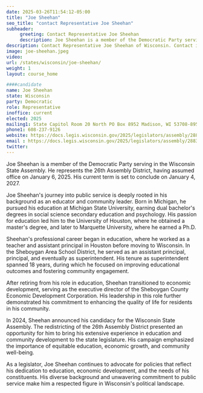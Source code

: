 ```yaml
---
date: 2025-03-26T11:54:12-05:00
title: "Joe Sheehan"
seo_title: "contact Representative Joe Sheehan"
subheader:
     greeting: Contact Representative Joe Sheehan
     description: Joe Sheehan is a member of the Democratic Party serving in the Wisconsin State Assembly. He represents the 26th Assembly District, having assumed office on January 6, 2025. His current term is set to conclude on January 4, 2027.
description: Contact Representative Joe Sheehan of Wisconsin. Contact information for Joe Sheehan includes email address, phone number, and mailing address.
image: joe-sheehan.jpeg
video:
url: /states/wisconsin/joe-sheehan/
weight: 1
layout: course_home

####candidate
name: Joe Sheehan
state: Wisconsin
party: Democratic
role: Representative
inoffice: current
elected: 2025
mailing1: State Capitol Room 20 North PO Box 8952 Madison, WI 53708-8952
phone1: 608-237-9126
website: https://docs.legis.wisconsin.gov/2025/legislators/assembly/2883/
email : https://docs.legis.wisconsin.gov/2025/legislators/assembly/2883/
twitter: 
---
```

Joe Sheehan is a member of the Democratic Party serving in the Wisconsin State Assembly. He represents the 26th Assembly District, having assumed office on January 6, 2025. His current term is set to conclude on January 4, 2027.

Joe Sheehan's journey into public service is deeply rooted in his background as an educator and community leader. Born in Michigan, he pursued his education at Michigan State University, earning dual bachelor's degrees in social science secondary education and psychology. His passion for education led him to the University of Houston, where he obtained a master's degree, and later to Marquette University, where he earned a Ph.D.

Sheehan's professional career began in education, where he worked as a teacher and assistant principal in Houston before moving to Wisconsin. In the Sheboygan Area School District, he served as an assistant principal, principal, and eventually as superintendent. His tenure as superintendent spanned 18 years, during which he focused on improving educational outcomes and fostering community engagement.

After retiring from his role in education, Sheehan transitioned to economic development, serving as the executive director of the Sheboygan County Economic Development Corporation. His leadership in this role further demonstrated his commitment to enhancing the quality of life for residents in his community.

In 2024, Sheehan announced his candidacy for the Wisconsin State Assembly. The redistricting of the 26th Assembly District presented an opportunity for him to bring his extensive experience in education and community development to the state legislature. His campaign emphasized the importance of equitable education, economic growth, and community well-being.

As a legislator, Joe Sheehan continues to advocate for policies that reflect his dedication to education, economic development, and the needs of his constituents. His diverse background and unwavering commitment to public service make him a respected figure in Wisconsin's political landscape.
